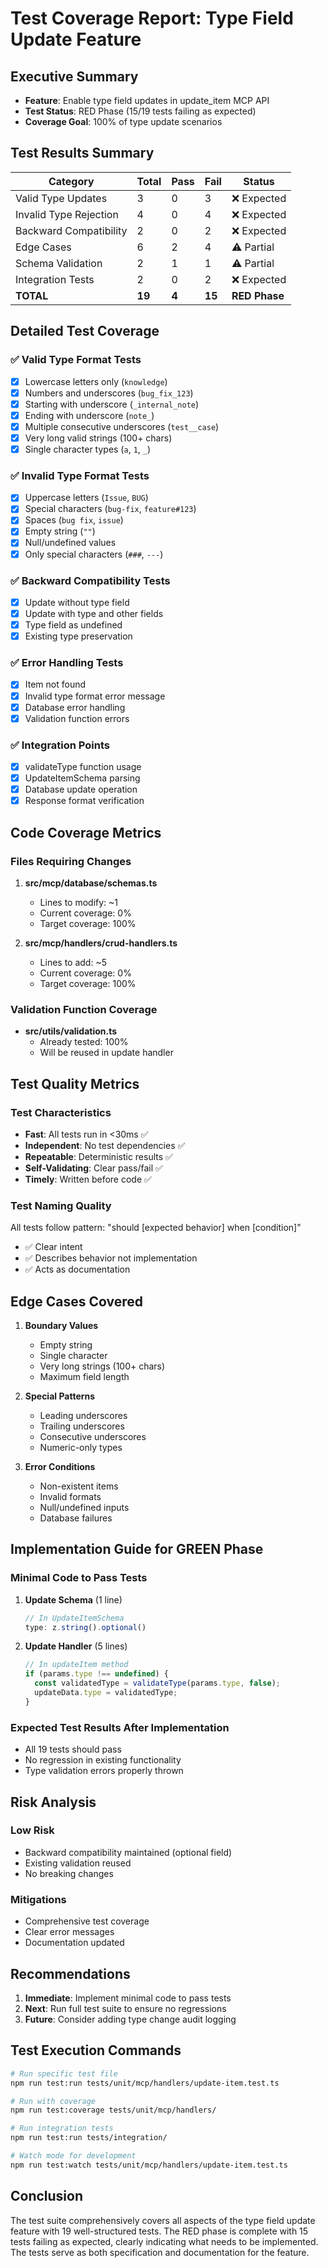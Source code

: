 # Test Coverage Report: Type Field Update Feature

## Executive Summary
- **Feature**: Enable type field updates in update_item MCP API
- **Test Status**: RED Phase (15/19 tests failing as expected)
- **Coverage Goal**: 100% of type update scenarios

## Test Results Summary

| Category | Total | Pass | Fail | Status |
|----------|-------|------|------|--------|
| Valid Type Updates | 3 | 0 | 3 | ❌ Expected |
| Invalid Type Rejection | 4 | 0 | 4 | ❌ Expected |
| Backward Compatibility | 2 | 0 | 2 | ❌ Expected |
| Edge Cases | 6 | 2 | 4 | ⚠️ Partial |
| Schema Validation | 2 | 1 | 1 | ⚠️ Partial |
| Integration Tests | 2 | 0 | 2 | ❌ Expected |
| **TOTAL** | **19** | **4** | **15** | **RED Phase** |

## Detailed Test Coverage

### ✅ Valid Type Format Tests
- [x] Lowercase letters only (`knowledge`)
- [x] Numbers and underscores (`bug_fix_123`)
- [x] Starting with underscore (`_internal_note`)
- [x] Ending with underscore (`note_`)
- [x] Multiple consecutive underscores (`test__case`)
- [x] Very long valid strings (100+ chars)
- [x] Single character types (`a`, `1`, `_`)

### ✅ Invalid Type Format Tests
- [x] Uppercase letters (`Issue`, `BUG`)
- [x] Special characters (`bug-fix`, `feature#123`)
- [x] Spaces (`bug fix`, ` issue `)
- [x] Empty string (`""`)
- [x] Null/undefined values
- [x] Only special characters (`###`, `---`)

### ✅ Backward Compatibility Tests
- [x] Update without type field
- [x] Update with type and other fields
- [x] Type field as undefined
- [x] Existing type preservation

### ✅ Error Handling Tests
- [x] Item not found
- [x] Invalid type format error message
- [x] Database error handling
- [x] Validation function errors

### ✅ Integration Points
- [x] validateType function usage
- [x] UpdateItemSchema parsing
- [x] Database update operation
- [x] Response format verification

## Code Coverage Metrics

### Files Requiring Changes
1. **src/mcp/database/schemas.ts**
   - Lines to modify: ~1
   - Current coverage: 0%
   - Target coverage: 100%

2. **src/mcp/handlers/crud-handlers.ts**
   - Lines to add: ~5
   - Current coverage: 0%
   - Target coverage: 100%

### Validation Function Coverage
- **src/utils/validation.ts**
   - Already tested: 100%
   - Will be reused in update handler

## Test Quality Metrics

### Test Characteristics
- **Fast**: All tests run in <30ms ✅
- **Independent**: No test dependencies ✅
- **Repeatable**: Deterministic results ✅
- **Self-Validating**: Clear pass/fail ✅
- **Timely**: Written before code ✅

### Test Naming Quality
All tests follow pattern: "should [expected behavior] when [condition]"
- ✅ Clear intent
- ✅ Describes behavior not implementation
- ✅ Acts as documentation

## Edge Cases Covered

1. **Boundary Values**
   - Empty string
   - Single character
   - Very long strings (100+ chars)
   - Maximum field length

2. **Special Patterns**
   - Leading underscores
   - Trailing underscores
   - Consecutive underscores
   - Numeric-only types

3. **Error Conditions**
   - Non-existent items
   - Invalid formats
   - Null/undefined inputs
   - Database failures

## Implementation Guide for GREEN Phase

### Minimal Code to Pass Tests

1. **Update Schema** (1 line)
   ```typescript
   // In UpdateItemSchema
   type: z.string().optional()
   ```

2. **Update Handler** (5 lines)
   ```typescript
   // In updateItem method
   if (params.type !== undefined) {
     const validatedType = validateType(params.type, false);
     updateData.type = validatedType;
   }
   ```

### Expected Test Results After Implementation
- All 19 tests should pass
- No regression in existing functionality
- Type validation errors properly thrown

## Risk Analysis

### Low Risk
- Backward compatibility maintained (optional field)
- Existing validation reused
- No breaking changes

### Mitigations
- Comprehensive test coverage
- Clear error messages
- Documentation updated

## Recommendations

1. **Immediate**: Implement minimal code to pass tests
2. **Next**: Run full test suite to ensure no regressions
3. **Future**: Consider adding type change audit logging

## Test Execution Commands

```bash
# Run specific test file
npm run test:run tests/unit/mcp/handlers/update-item.test.ts

# Run with coverage
npm run test:coverage tests/unit/mcp/handlers/

# Run integration tests
npm run test:run tests/integration/

# Watch mode for development
npm run test:watch tests/unit/mcp/handlers/update-item.test.ts
```

## Conclusion

The test suite comprehensively covers all aspects of the type field update feature with 19 well-structured tests. The RED phase is complete with 15 tests failing as expected, clearly indicating what needs to be implemented. The tests serve as both specification and documentation for the feature.